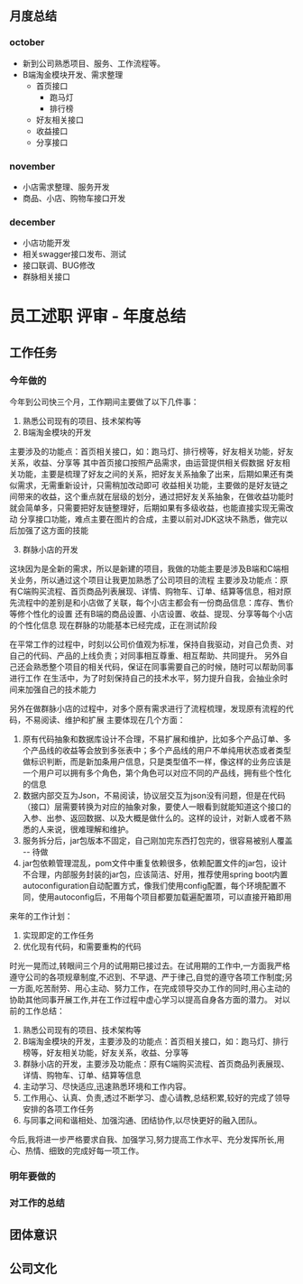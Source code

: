 ## 月度总结
### october
- 新到公司熟悉项目、服务、工作流程等。
- B端淘金模块开发、需求整理
  - 首页接口
    - 跑马灯
    - 排行榜
  - 好友相关接口
  - 收益接口
  - 分享接口

### november
- 小店需求整理、服务开发
- 商品、小店、购物车接口开发

### december
- 小店功能开发
- 相关swagger接口发布、测试
- 接口联调、BUG修改
- 群脉相关接口

# 员工述职 评审 - 年度总结

## 工作任务
### 今年做的

今年到公司快三个月，工作期间主要做了以下几件事：
1. 熟悉公司现有的项目、技术架构等
2. B端淘金模块的开发

主要涉及的功能点：首页相关接口，如：跑马灯、排行榜等，好友相关功能，好友关系，收益、分享等
其中首页接口按照产品需求，由运营提供相关假数据
好友相关功能，主要是梳理了好友之间的关系，把好友关系抽象了出来，后期如果还有类似需求，无需重新设计，只需稍加改动即可
收益相关功能，主要做的是好友链之间带来的收益，这个重点就在层级的划分，通过把好友关系抽象，在做收益功能时就会简单多，只需要把好友链整理好，后期如果有多级收益，也能直接实现无需改动
分享接口功能，难点主要在图片的合成，主要以前对JDK这块不熟悉，做完以后加强了这方面的技能

3. 群脉小店的开发

这块因为是全新的需求，所以是新建的项目，我做的功能主要是涉及B端和C端相关业务，所以通过这个项目让我更加熟悉了公司项目的流程
主要涉及功能点：原有C端购买流程、首页商品列表展现、详情、购物车、订单、结算等信息，相对原先流程中的差别是和小店做了关联，每个小店主都会有一份商品信息：库存、售价等修个性化的设置
             还有B端的商品设置、小店设置、收益、提现、分享等每个小店的个性化信息
现在群脉的功能基本已经完成，正在测试阶段

在平常工作的过程中，时刻以公司价值观为标准，保持自我驱动，对自己负责、对自己的代码、产品的上线负责；对同事相互尊重、相互帮助、共同提升。
另外自己还会熟悉整个项目的相关代码，保证在同事需要自己的时候，随时可以帮助同事进行工作
在生活中，为了时刻保持自己的技术水平，努力提升自我，会抽业余时间来加强自己的技术能力

另外在做群脉小店的过程中，对多个原有需求进行了流程梳理，发现原有流程的代码，不易阅读、维护和扩展
主要体现在几个方面：
  1. 原有代码抽象和数据库设计不合理，不易扩展和维护，比如多个产品订单、多个产品线的收益等会放到多张表中；多个产品线的用户不单纯用状态或者类型做标识判断，而是新加条用户信息，只是类型值不一样，像这样的业务应该是一个用户可以拥有多个角色，第个角色可以对应不同的产品线，拥有些个性化的信息
  2. 数据内部交互为Json，不易阅读，协议层交互为json没有问题，但是在代码（接口）层需要转换为对应的抽象对象，要使人一眼看到就能知道这个接口的入参、出参、返回数据、以及大概是做什么的。这样的设计，对新人或者不熟悉的人来说，很难理解和维护。
  3. 服务拆分后，jar包版本不固定，自己刚加完东西打包完的，很容易被别人覆盖 -- 待做
  4. jar包依赖管理混乱，pom文件中重复依赖很多，依赖配置文件的jar包，设计不合理，内部服务封装的jar包，应该简洁、好用，推荐使用spring boot内置autoconfiguration自动配置方式，像我们使用config配置，每个环境配置不同，使用autoconfig后，不用每个项目都要加载遍配置项，可以直接开箱即用

来年的工作计划：
1. 实现即定的工作任务
2. 优化现有代码，和需要重构的代码

时光一晃而过,转眼间三个月的试用期已接过去。在试用期的工作中,一方面我严格遵守公司的各项规章制度,不迟到、不早退、严于律己,自觉的遵守各项工作制度;另一方面,吃苦耐劳、用心主动、努力工作，在完成领导交办工作的同时,用心主动的协助其他同事开展工作,并在工作过程中虚心学习以提高自身各方面的潜力。
对以前的工作总结：
1. 熟悉公司现有的项目、技术架构等
2. B端淘金模块的开发，主要涉及的功能点：首页相关接口，如：跑马灯、排行榜等，好友相关功能，好友关系，收益、分享等
3. 群脉小店的开发，主要涉及功能点：原有C端购买流程、首页商品列表展现、详情、购物车、订单、结算等信息
4. 主动学习、尽快适应,迅速熟悉环境和工作内容。
5. 工作用心、认真、负责,透过不断学习、虚心请教,总结积累,较好的完成了领导安排的各项工作任务
6. 与同事之间和谐相处、加强沟通、团结协作,以尽快更好的融入团队。

今后,我将进一步严格要求自我、加强学习,努力提高工作水平、充分发挥所长,用心、热情、细致的完成好每一项工作。


### 明年要做的
### 对工作的总结
## 团体意识
## 公司文化
